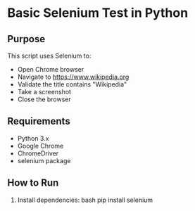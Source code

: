 # Basic Selenium Test in Python

## Purpose
This script uses Selenium to:
- Open Chrome browser
- Navigate to https://www.wikipedia.org
- Validate the title contains "Wikipedia"
- Take a screenshot
- Close the browser

## Requirements
- Python 3.x
- Google Chrome
- ChromeDriver
- selenium package

## How to Run
1. Install dependencies:
   bash
   pip install selenium
